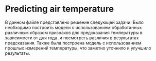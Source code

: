 # Predicting air temperature
В данном файле представлено решение следующей задачи:
Было необходимо построить модели с использованием 
обработанных различным образом признаков для предсказания температуры в зависимости от дня года ,и посмотреть различия в результатах предсказания.
Также была построена модель с использованием прошлых измерений температуры, что заметно уточнило и улучшило результаты.
